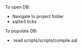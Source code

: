 To open DB:
  - Navigate to project folder
  - sqlite3 ticks


To populate DB:
  - .read scripts/scripts/compile.sql